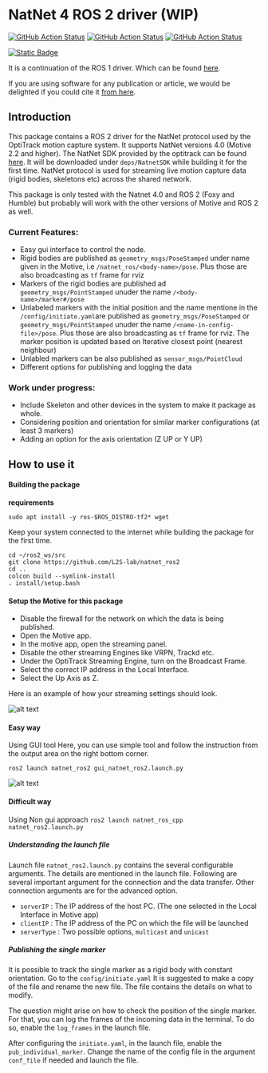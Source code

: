# NatNet 4 ROS 2 driver (WIP)

[![GitHub Action Status](https://github.com/L2S-lab/natnet_ros2/actions/workflows/humble.yaml/badge.svg?event=push)](https://github.com/L2S-lab/natnet_ros2) 
[![GitHub Action Status](https://github.com/L2S-lab/natnet_ros2/actions/workflows/jazzy.yaml/badge.svg?event=push)](https://github.com/L2S-lab/natnet_ros2) 
[![GitHub Action Status](https://github.com/L2S-lab/natnet_ros2/actions/workflows/foxy.yaml/badge.svg?event=push)](https://github.com/L2S-lab/natnet_ros2) 


[![Static Badge](https://img.shields.io/badge/hal.science/hal-04150950v2?logo=hal&logoColor=red&label=hal&labelColor=blue&color=red)](https://hal.science/hal-04150950)

It is a continuation of the ROS 1 driver. Which can be found [here](https://github.com/L2S-lab/natnet_ros_cpp).

If you are using software for any publication or article, we would be delighted if you could cite it [from here](https://hal.science/hal-04150950). 

## Introduction
This package contains a ROS 2 driver for the NatNet protocol used by the OptiTrack motion capture system. It supports NatNet versions 4.0 (Motive 2.2 and higher). The NatNet SDK provided by the optitrack can be found [here](https://optitrack.com/support/downloads/developer-tools.html#natnet-sdk). It will be downloaded under `deps/NatnetSDK` while building it for the first time. NatNet protocol is used for streaming live motion capture data (rigid bodies, skeletons etc) across the shared network. 

This package is only tested with the Natnet 4.0 and ROS 2 (Foxy and Humble) but probably will work with the other versions of Motive and ROS 2 as well. 

### Current Features:
  
 - Easy gui interface to control the node.
 - Rigid bodies are published as `geometry_msgs/PoseStamped` under name given in the Motive, i.e `/natnet_ros/<body-name>/pose`. Plus those are also broadcasting as `tf` frame for rviz
 - Markers of the rigid bodies are published ad `geometry_msgs/PointStamped` unuder the name `/<body-name>/marker#/pose`
 - Unlabeled markers with the initial position and the name mentione in the `/config/initiate.yaml`are published as `geometry_msgs/PoseStamped` or `geometry_msgs/PointStamped` unuder the name `/<name-in-config-file>/pose`. Plus those are also broadcasting as `tf` frame for rviz. The marker position is updated based on Iterative closest point (nearest neighbour)
 - Unlabled markers can be also published as `sensor_msgs/PointCloud`
 - Different options for publishing and logging the data

### Work under progress: 

 - Include Skeleton and other devices in the system to make it package as whole.
 - Considering position and orientation for similar marker configurations (at least 3 markers)
 - Adding an option for the axis orientation (Z UP or Y UP)

## How to use it

#### Building the package
**requirements**
```
sudo apt install -y ros-$ROS_DISTRO-tf2* wget
```
Keep your system connected to the internet while building the package for the first time.
```
cd ~/ros2_ws/src
git clone https://github.com/L2S-lab/natnet_ros2
cd ..
colcon build --symlink-install
. install/setup.bash
```

#### Setup the Motive for this package
- Disable the firewall for the network on which the data is being published.
- Open the Motive app. 
- In the motive app, open the streaming panel.
- Disable the other streaming Engines like VRPN, Trackd etc.
- Under the OptiTrack Streaming Engine, turn on the Broadcast Frame.
- Select the correct IP address in the Local Interface.
- Select the Up Axis as Z.

Here is an example of how your streaming settings should look.

![alt text](https://github.com/L2S-lab/natnet_ros2/blob/main/img/streaming.png)


#### Easy way

Using GUI tool
Here, you can use simple tool and follow the instruction from the output area on the right bottom corner.
```
ros2 launch natnet_ros2 gui_natnet_ros2.launch.py
```
![alt text](https://github.com/L2S-lab/natnet_ros2/blob/main/img/ui-1.png)


#### Difficult way

Using Non gui approach
`ros2 launch natnet_ros_cpp natnet_ros2.launch.py`

##### Understanding the launch file
Launch file `natnet_ros2.launch.py` contains the several configurable arguments. The details are mentioned in the launch file. Following are several important argument for the connection and the data transfer. Other connection arguments are for the advanced option.

- `serverIP` : The IP address of the host PC. (The one selected in the Local Interface in Motive app)
- `clientIP` : The IP address of the PC on which the file will be launched
- `serverType` : Two possible options, `multicast` and `unicast`

##### Publishing the single marker 
It is possible to track the single marker as a rigid body with constant orientation. Go to the `config/initiate.yaml` It is suggested to make a copy of the file and rename the new file.
The file contains the details on what to modify. 

The question might arise on how to check the position of the single marker. For that, you can log the frames of the incoming data in the terminal. To do so, enable the `log_frames` in the launch file.

After configuring the `initiate.yaml`, in the launch file, enable the `pub_individual_marker`. Change the name of the config file in the argument `conf_file` if needed and launch the file.

<!-- ## Citation
If you use this software, please consider citing it [from here](https://hal.science/hal-04150950) -->
